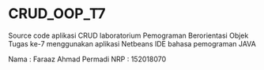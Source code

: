 # CRUD_OOP_T7
Source code aplikasi CRUD laboratorium Pemograman Berorientasi Objek Tugas ke-7 menggunakan aplikasi Netbeans IDE bahasa pemograman JAVA

Nama : Faraaz Ahmad Permadi
NRP : 152018070
